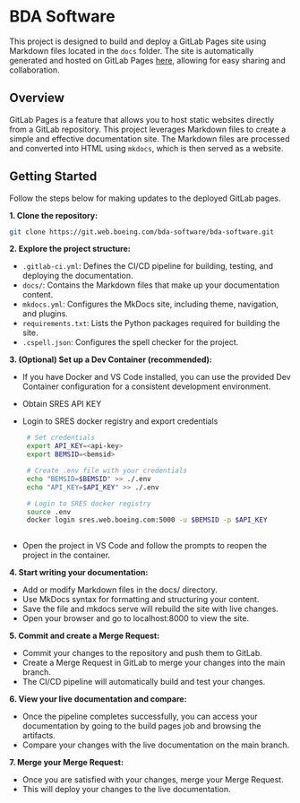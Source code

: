 # BDA Software

This project is designed to build and deploy a GitLab Pages site using Markdown files located in the `docs` folder. The site is automatically generated and hosted on GitLab Pages [here](https://bda-software.pages.boeing.com/bda-software/), allowing for easy sharing and collaboration.

## Overview

GitLab Pages is a feature that allows you to host static websites directly from a GitLab repository. This project leverages Markdown files to create a simple and effective documentation site. The Markdown files are processed and converted into HTML using `mkdocs`, which is then served as a website.

## Getting Started

Follow the steps below for making updates to the deployed GitLab pages.

**1. Clone the repository:**

```bash
git clone https://git.web.boeing.com/bda-software/bda-software.git

```

**2. Explore the project structure:**

- `.gitlab-ci.yml`: Defines the CI/CD pipeline for building, testing, and deploying the documentation.
- `docs/`: Contains the Markdown files that make up your documentation content.
- `mkdocs.yml`:  Configures the MkDocs site, including theme, navigation, and plugins.
- `requirements.txt`: Lists the Python packages required for building the site.
- `.cspell.json`: Configures the spell checker for the project.

**3. (Optional) Set up a Dev Container (recommended):**

- If you have Docker and VS Code installed, you can use the provided Dev Container configuration for a consistent development environment.
- Obtain SRES API KEY
- Login to SRES docker registry and export credentials

  ```bash
   # Set credentials
   export API_KEY=<api-key>
   export BEMSID=<bemsid>

   # Create .env file with your credentials
   echo "BEMSID=$BEMSID" >> ./.env
   echo "API_KEY=$API_KEY" >> ./.env

   # Login to SRES docker registry
   source .env
   docker login sres.web.boeing.com:5000 -u $BEMSID -p $API_KEY
   
  ```

- Open the project in VS Code and follow the prompts to reopen the project in the container.

**4. Start writing your documentation:**

- Add or modify Markdown files in the docs/ directory.
- Use MkDocs syntax for formatting and structuring your content.
- Save the file and mkdocs serve will rebuild the site with live changes.
- Open your browser and go to localhost:8000 to view the site.

**5. Commit and create a Merge Request:**

- Commit your changes to the repository and push them to GitLab.
- Create a Merge Request in GitLab to merge your changes into the main branch.
- The CI/CD pipeline will automatically build and test your changes.

**6. View your live documentation and compare:**

- Once the pipeline completes successfully, you can access your documentation by going to the build pages job and browsing the artifacts.
- Compare your changes with the live documentation on the main branch.

**7. Merge your Merge Request:**

- Once you are satisfied with your changes, merge your Merge Request.
- This will deploy your changes to the live documentation.
